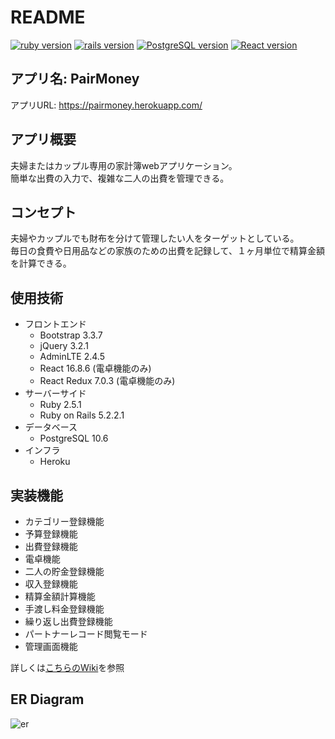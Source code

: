 # README

[![ruby version](https://img.shields.io/badge/Ruby-v2.5.1-red.svg)](https://www.ruby-lang.org/ja/)
[![rails version](https://img.shields.io/badge/Rails-v5.2.2.1-critical.svg)](http://rubyonrails.org/)
[![PostgreSQL version](https://img.shields.io/badge/PostgreSQL-v10.6-blue.svg)](https://www.postgresql.org/)
[![React version](https://img.shields.io/badge/React-v16.8.6-informational.svg)](https://reactjs.org/)

## アプリ名: PairMoney
アプリURL: https://pairmoney.herokuapp.com/

## アプリ概要
夫婦またはカップル専用の家計簿webアプリケーション。  
簡単な出費の入力で、複雑な二人の出費を管理できる。  

## コンセプト
夫婦やカップルでも財布を分けて管理したい人をターゲットとしている。  
毎日の食費や日用品などの家族のための出費を記録して、１ヶ月単位で精算金額を計算できる。  

## 使用技術
- フロントエンド
  - Bootstrap 3.3.7
  - jQuery 3.2.1
  - AdminLTE 2.4.5
  - React 16.8.6 (電卓機能のみ)
  - React Redux 7.0.3 (電卓機能のみ)
- サーバーサイド
  - Ruby 2.5.1
  - Ruby on Rails 5.2.2.1
- データベース
  - PostgreSQL 10.6
- インフラ
  - Heroku

## 実装機能
- カテゴリー登録機能
- 予算登録機能
- 出費登録機能
- 電卓機能
- 二人の貯金登録機能
- 収入登録機能
- 精算金額計算機能
- 手渡し料金登録機能
- 繰り返し出費登録機能
- パートナーレコード閲覧モード
- 管理画面機能

詳しくは[こちらのWiki](https://github.com/shoooohei/household_account_book/wiki)を参照

## ER Diagram
![er](https://github.com/shoooohei/household_account_book/blob/master/erd.png)

